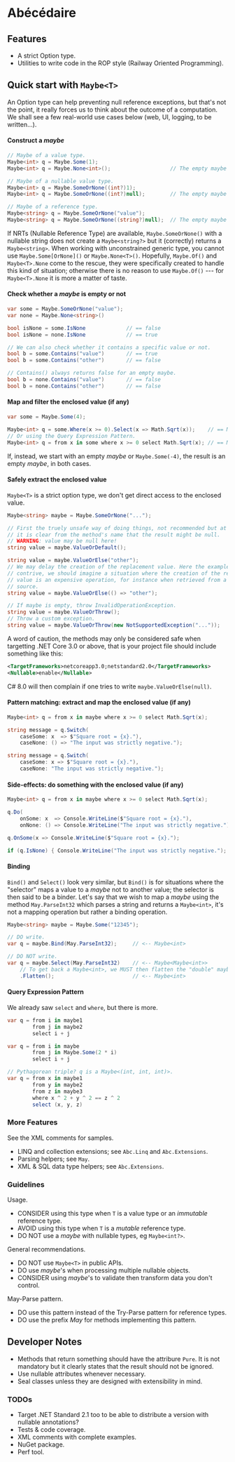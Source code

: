 # Abécédaire

Features
--------

- A strict Option type.
- Utilities to write code in the ROP style (Railway Oriented Programming).

Quick start with `Maybe<T>`
---------------------------

An Option type can help preventing null reference exceptions, but that's not the
point, it really forces us to think about the outcome of a computation. We shall
see a few real-world use cases below (web, UI, logging, to be written...).

#### Construct a _maybe_
```csharp
// Maybe of a value type.
Maybe<int> q = Maybe.Some(1);
Maybe<int> q = Maybe.None<int>();                   // The empty maybe of type int.

// Maybe of a nullable value type.
Maybe<int> q = Maybe.SomeOrNone((int?)1);
Maybe<int> q = Maybe.SomeOrNone((int?)null);        // The empty maybe of type int.

// Maybe of a reference type.
Maybe<string> q = Maybe.SomeOrNone("value");
Maybe<string> q = Maybe.SomeOrNone((string?)null);  // The empty maybe of type string.
```
If NRTs (Nullable Reference Type) are available, `Maybe.SomeOrNone()` with a
nullable string does not create a `Maybe<string?>` but it (correctly) returns
a `Maybe<string>`. When working with unconstrained generic type, you cannot use
`Maybe.Some[OrNone]()` or `Maybe.None<T>()`. Hopefully, `Maybe.Of()` and
`Maybe<T>.None` come to the rescue, they were specifically created to handle
this kind of situation; otherwise there is no reason to use `Maybe.Of()` ---
for `Maybe<T>.None` it is more a matter of taste.

#### Check whether a _maybe_ is empty or not
```csharp
var some = Maybe.SomeOrNone("value");
var none = Maybe.None<string>()

bool isNone = some.IsNone             // == false
bool isNone = none.IsNone             // == true

// We can also check whether it contains a specific value or not.
bool b = some.Contains("value")       // == true
bool b = some.Contains("other")       // == false

// Contains() always returns false for an empty maybe.
bool b = none.Contains("value")       // == false
bool b = none.Contains("other")       // == false
```

#### Map and filter the enclosed value (if any)
```csharp
var some = Maybe.Some(4);

Maybe<int> q = some.Where(x >= 0).Select(x => Math.Sqrt(x));    // == Maybe(2)
// Or using the Query Expression Pattern.
Maybe<int> q = from x in some where x >= 0 select Math.Sqrt(x); // == Maybe(2)
```
If, instead, we start with an empty _maybe_ or `Maybe.Some(-4)`, the result is
an empty _maybe_, in both cases.

#### Safely extract the enclosed value
`Maybe<T>` is a strict option type, we don't get direct access to the enclosed
value.
```csharp
Maybe<string> maybe = Maybe.SomeOrNone("...");

// First the truely unsafe way of doing things, not recommended but at least
// it is clear from the method's name that the result might be null.
// WARNING: value may be null here!
string value = maybe.ValueOrDefault();

string value = maybe.ValueOrElse("other");
// We may delay the creation of the replacement value. Here the example is a bit
// contrive, we should imagine a situation where the creation of the replacement
// value is an expensive operation, for instance when retrieved from a remote
// source.
string value = maybe.ValueOrElse(() => "other");

// If maybe is empty, throw InvalidOperationException.
string value = maybe.ValueOrThrow();
// Throw a custom exception.
string value = maybe.ValueOrThrow(new NotSupportedException("..."));
```
A word of caution, the methods may only be considered safe when targetting
.NET Core 3.0 or above, that is your project file should include something like
this:
```xml
<TargetFrameworks>netcoreapp3.0;netstandard2.0</TargetFrameworks>
<Nullable>enable</Nullable>
```
C# 8.0 will then complain if one tries to write `maybe.ValueOrElse(null)`.

#### Pattern matching: extract and map the enclosed value (if any)
```csharp
Maybe<int> q = from x in maybe where x >= 0 select Math.Sqrt(x);

string message = q.Switch(
    caseSome: x  => $"Square root = {x}."),
    caseNone: () => "The input was strictly negative.");

string message = q.Switch(
    caseSome: x => $"Square root = {x}."),
    caseNone: "The input was strictly negative.");
```

#### Side-effects: do something with the enclosed value (if any)
```csharp
Maybe<int> q = from x in maybe where x >= 0 select Math.Sqrt(x);

q.Do(
    onSome: x  => Console.WriteLine($"Square root = {x}."),
    onNone: () => Console.WriteLine("The input was strictly negative."));

q.OnSome(x => Console.WriteLine($"Square root = {x}.");

if (q.IsNone) { Console.WriteLine("The input was strictly negative."); }
```

#### Binding
`Bind()` and `Select()` look very similar, but `Bind()` is for situations where
the "selector" maps a value to a _maybe_ not to another value; the selector is
then said to be a binder.
Let's say that we wish to map a _maybe_ using the method `May.ParseInt32` which
parses a string and returns a `Maybe<int>`, it's not a mapping operation but
rather a binding operation.
```csharp
Maybe<string> maybe = Maybe.Some("12345");

// DO write.
var q = maybe.Bind(May.ParseInt32);     // <-- Maybe<int>

// DO NOT write.
var q = maybe.Select(May.ParseInt32)    // <-- Maybe<Maybe<int>>
    // To get back a Maybe<int>, we MUST then flatten the "double" maybe.
    .Flatten();                         // <-- Maybe<int>
```

#### Query Expression Pattern
We already saw `select` and `where`, but there is more.
```csharp
var q = from i in maybe1
        from j in maybe2
        select i + j

var q = from i in maybe
        from j in Maybe.Some(2 * i)
        select i + j

// Pythagorean triple? q is a Maybe<(int, int, int)>.
var q = from x in maybe1
        from y in maybe2
        from z in maybe3
        where x ^ 2 + y ^ 2 == z ^ 2
        select (x, y, z)
```

### More Features

See the XML comments for samples.
- LINQ and collection extensions; see `Abc.Linq` and `Abc.Extensions`.
- Parsing helpers; see `May`.
- XML & SQL data type helpers; see `Abc.Extensions`.

### Guidelines

Usage.
- CONSIDER using this type when `T` is a value type or an _immutable_ reference
  type.
- AVOID using this type when `T` is a _mutable_ reference type.
- DO NOT use a _maybe_ with nullable types, eg `Maybe<int?>`.

General recommendations.
- DO NOT use `Maybe<T>` in public APIs.
- DO use _maybe_'s when processing multiple nullable objects.
- CONSIDER using _maybe_'s to validate then transform data you don't control.

May-Parse pattern.
- DO use this pattern instead of the Try-Parse pattern for reference types.
- DO use the prefix _May_ for methods implementing this pattern.

Developer Notes
---------------

- Methods that return something should have the attribure `Pure`. It is not
  mandatory but it clearly states that the result should not be ignored.
- Use nullable attributes whenever necessary.
- Seal classes unless they are designed with extensibility in mind.

### TODOs

- Target .NET Standard 2.1 too to be able to distribute a version with nullable
  annotations?
- Tests & code coverage.
- XML comments with complete examples.
- NuGet package.
- Perf tool.
